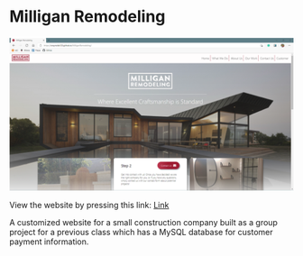 # Milligan Remodeling

![Image](https://github.com/OReynolds123/MilliganRemodeling/blob/main/image.png?raw=true)

View the website by pressing this link: [Link](https://owenclayreynolds.com/MilliganRemodeling/)

A customized website for a small construction company built as a group project for a previous class which has a MySQL database for customer payment information.

